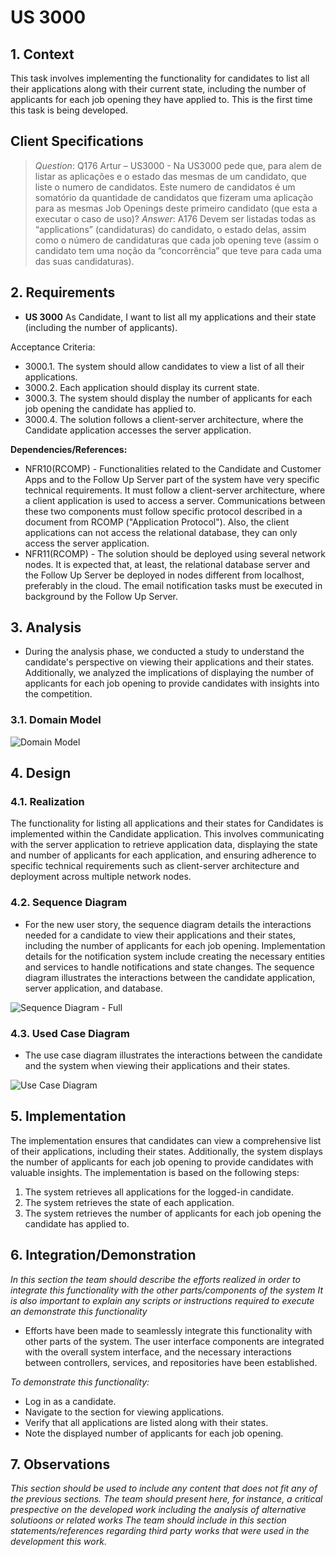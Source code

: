# US 3000

## 1. Context

This task involves implementing the functionality for candidates to list all their applications 
along with their current state, including the number of applicants for each job opening they have applied to. 
This is the first time this task is being developed.

## Client Specifications

> *Question*: Q176 Artur – US3000 - Na US3000 pede que, para alem de listar as aplicações
>e o estado das mesmas de um candidato, que liste o numero de candidatos.
>Este numero de candidatos é um somatório da quantidade de candidatos que
>fizeram uma aplicação para as mesmas Job Openings deste primeiro
>candidato (que esta a executar o caso de uso)?
> *Answer*: A176 Devem ser listadas todas as “applications” (candidaturas) do candidato, o estado
>delas, assim como o número de candidaturas que cada job opening teve (assim o
>candidato tem uma noção da “concorrência” que teve para cada uma das suas
>candidaturas).

## 2. Requirements

* **US 3000** As Candidate, I want to list all my applications and their state (including the number of applicants).

Acceptance Criteria:

- 3000.1. The system should allow candidates to view a list of all their applications.
- 3000.2. Each application should display its current state.
- 3000.3. The system should display the number of applicants for each job opening the candidate has applied to.
- 3000.4. The solution follows a client-server architecture, where the Candidate application accesses the server application.

**Dependencies/References:**

- NFR10(RCOMP) - Functionalities related to the Candidate and Customer Apps and to the Follow Up Server part of the
  system have very specific technical requirements. It must follow a client-server architecture, where a client
  application is used to access a server. Communications between these two components must follow specific protocol
  described in a document from RCOMP ("Application Protocol"). Also, the client applications can not access the
  relational database, they can only access the server application.
- NFR11(RCOMP) - The solution should be deployed using several network nodes. It is expected that, at least, the
  relational database server and the Follow Up Server be deployed in nodes different from localhost, preferably in the
  cloud. The email notification tasks must be executed in background by the Follow Up Server.

## 3. Analysis

* During the analysis phase, we conducted a study to understand the candidate's perspective on 
viewing their applications and their states. Additionally, we analyzed the implications of displaying 
the number of applicants for each job opening to provide candidates with insights into the competition.

### 3.1. Domain Model

![Domain Model](C:\Users\gonca\IdeaProjects\sem4pi-23-24-2dh3\docs\sprintC\1013\svg\1013-domain-model.svg)

## 4. Design

### 4.1. Realization

The functionality for listing all applications and their states for Candidates is implemented within the Candidate application.
This involves communicating with the server application to retrieve application data, displaying the state and number of applicants for each application, 
and ensuring adherence to specific technical requirements such as client-server architecture and deployment across multiple network nodes.

### 4.2. Sequence Diagram

- For the new user story, the sequence diagram details the interactions needed for a candidate to view their
applications and their states, including the number of applicants for each job opening.
  Implementation details for the notification system include creating the necessary entities and services to handle
notifications and state changes.
  The sequence diagram illustrates the interactions between the candidate application, server application, and database.

![Sequence Diagram - Full](C:\Users\gonca\IdeaProjects\sem4pi-23-24-2dh3\docs\sprintC\1013\svg\1013-sequence-diagram.png)

### 4.3. Used Case Diagram

- The use case diagram illustrates the interactions between the candidate and the system when viewing their applications
and their states.

![Use Case Diagram](C:\Users\gonca\IdeaProjects\sem4pi-23-24-2dh3\docs\sprintC\1013\svg\1013-sequence-diagram.png)


## 5. Implementation

The implementation ensures that candidates can view a comprehensive list of their applications, 
including their states. Additionally, the system displays the number of applicants for each job opening to 
provide candidates with valuable insights.
The implementation is based on the following steps:
1) The system retrieves all applications for the logged-in candidate.
2) The system retrieves the state of each application.
3) The system retrieves the number of applicants for each job opening the candidate has applied to.

## 6. Integration/Demonstration

*In this section the team should describe the efforts realized in order to integrate this functionality with the other parts/components of the system*
*It is also important to explain any scripts or instructions required to execute an demonstrate this functionality*

* Efforts have been made to seamlessly integrate this functionality with other parts of the system. 
The user interface components are integrated with the overall system interface, 
and the necessary interactions between controllers, services, and repositories have been established.

*To demonstrate this functionality:*

- Log in as a candidate.
- Navigate to the section for viewing applications.
- Verify that all applications are listed along with their states.
- Note the displayed number of applicants for each job opening.

## 7. Observations

*This section should be used to include any content that does not fit any of the previous sections.*
*The team should present here, for instance, a critical prespective on the developed work including the analysis of alternative solutioons or related works*
*The team should include in this section statements/references regarding third party works that were used in the development this work.*
